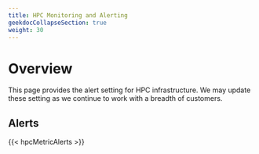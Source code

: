 ```yaml
---
title: HPC Monitoring and Alerting
geekdocCollapseSection: true
weight: 30
---
```


# Overview

This page provides the alert setting for HPC infrastructure. We may update these setting as we continue to work with a breadth of customers.

## Alerts

{{< hpcMetricAlerts >}}
